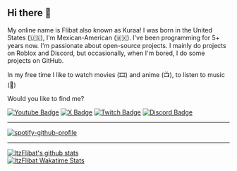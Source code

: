 ## Hi there 👋

My online name is Flibat also known as Kuraa! I was born in the United States (🇺🇸), I'm Mexican-American (🇲🇽). I've been programming for 5+ years now. I'm passionate about open-source projects. I mainly do projects on Roblox and Discord, but occasionally, when I'm bored, I do some projects on GitHub.

In my free time I like to watch movies (🎞️) and anime (📺), to listen to music (🎵)

Would you like to find me?

[![Youtube Badge](https://img.shields.io/badge/YouTube-FF0000?style=for-the-badge&logo=youtube&logoColor=white&link=https://youtube.com/@ItzFlibat)](https://youtube.com/@ItzFlibat)
[![X Badge](https://img.shields.io/badge/X-000000?style=for-the-badge&logo=x&logoColor=white&link=https://x.com/itzflibat)](https://x.com/itzflibat)
[![Twitch Badge](https://img.shields.io/badge/Twitch-9146FF?style=for-the-badge&logo=twitch&logoColor=white&link=https://twitch.tv/itzflibat)](https://twitch.tv/itzflibat)
[![Discord Badge](https://img.shields.io/badge/Discord-5865F2?style=for-the-badge&logo=discord&logoColor=white&link=https://dsc.gg/itzflibat)](https://dsc.gg/itzflibat)
____

[![spotify-github-profile](https://spotify-github-profile.kittinanx.com/api/view?uid=sbxy5jr25y3viy05cg9wgah7y&cover_image=true&theme=novatorem&show_offline=true&background_color=121212&interchange=true&bar_color=53b14f&bar_color_cover=false)](https://spotify-github-profile.kittinanx.com/api/view?uid=sbxy5jr25y3viy05cg9wgah7y&redirect=true)

____

[![ItzFlibat's github stats](https://github-readme-stats-one-bice.vercel.app/api?username=itzflibat&theme=dark&include_all_commits=true&show_icons=true&count_private=true&role=OWNER,ORGANIZATION_MEMBER,COLLABORATOR&include_orgs=true)](https://github.com/itzflibat)
<br>
[![ItzFlibat Wakatime Stats](https://github-readme-stats.vercel.app/api/wakatime?username=ItzFlibat&langs_count=5&hide=json,properties,stylus&custom_title=Most%20Used%20Languages&theme=dark&range=all_time)](https://wakatime.com/@ItzFlibat)

<!--
**ItzFlibat/ItzFlibat** is a ✨ _special_ ✨ repository because its `README.md` (this file) appears on your GitHub profile.

Here are some ideas to get you started:

- 🔭 I’m currently working on ...
- 🌱 I’m currently learning ...
- 👯 I’m looking to collaborate on ...
- 🤔 I’m looking for help with ...
- 💬 Ask me about ...
- 📫 How to reach me: ...
- 😄 Pronouns: ...
- ⚡ Fun fact: ...
-->
